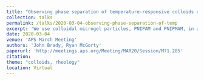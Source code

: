 ```yaml
---
title: "Observing phase separation of temperature-responsive colloids under shear"
collection: talks
permalink: /talks/2020-03-04-observing-phase-separation-of-temp
excerpt: 'We use colloidal microgel particles, PNIPAM and PNIPMAM, in a colloid-polymer system to study phase separation. We synthesize particles of various sizes and characterize their temperature-tunable size with differential dynamic microscopy. When these colloidal particles are mixed with a depletant we observe fluid-fluid phase separation as well as gelation. The process of phase separation is observed using a custom-built light-sheet microscope. With a two-color fluorescent labeling scheme we can track single colloidal particles as well as the phases that emerge as an originally-mixed sample phase separates. Furthermore, we observe our samples under shear in both a custom-built cylindrical shear cell with our light-sheet microscope and in a commercial rheometer using brightfield microscopy. Studying the behavior of multiphase systems like our colloid-polymer samples strengthens our understanding of non-equilibrium thermodynamics while providing novel routes for structuring complex fluids.'
date: 2020-03-04
venue: 'APS March Meeting'
authors: 'John Brady, Ryan McGorty'
paperurl: 'http://meetings.aps.org/Meeting/MAR20/Session/M71.285'
citation: 
theme: "colloids, rheology"
location: Virtual
---
```


